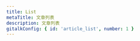 ```yaml
---
title: List
metaTitle: 文章列表
description: 文章列表
gitalkConfig: { id: 'article_list', number: 1 }
---
```


<list />
